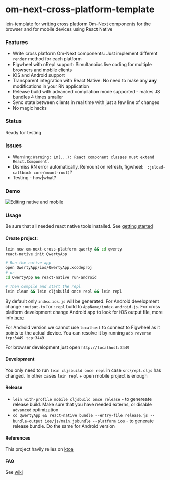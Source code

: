 # om-next-cross-platform-template

lein-template for writing cross platform Om-Next components for the browser and for mobile devices using React Native

### Features

- Write cross platform Om-Next components: Just implement different `render` method for each platform
- Figwheel with nRepl support: Simultanoius live coding for multiple browsers and mobile clients
- iOS and Android support
- Transparent integration with React Native: No need to make any **any** modifications in your RN application
- Release build with advanced compilation mode supported - makes JS bundles 4 times smaller
- Sync state between clients in real time with just a few line of changes
- No magic hacks

### Status

Ready for testing

### Issues

- Warning: `Warning: Lm(...): React component classes must extend React.Component.`
- Dismiss RN error automatically. Remount on refresh, figwheel: ` :jsload-callback core/mount-root)`?
- Testing - how|what?

### Demo

![Editing native and mobile](om-next-cross-platform-demo.gif)


### Usage

Be sure that all needed react native tools installed. See [getting started](http://facebook.github.io/react-native/docs/getting-started.html)

#### Create project:

``` bash
lein new om-next-cross-platform qwerty && cd qwerty
react-native init QwertyApp

# Run the native app
open QwertyApp/ios/QwertyApp.xcodeproj
# or
cd QwertyApp && react-native run-android

# Then compile and start the repl
lein clean && lein cljsbuild once repl && lein repl
```

By default only `index.ios.js` will be generated. For Android development change `:output-to` for `:repl` build to `AppName/index.android.js`. For cross platform development change Android app to look for iOS output file, more info [here](https://github.com/kapteko/kapteko-frontend/issues/6)

For Android version we cannot use `localhost` to connect to Figwheel as it points to the actual device. You can resolve it by running `adb reverse tcp:3449 tcp:3449`

For browser development just open `http://localhost:3449`

#### Development

You only need to run `lein cljsbuild once repl` in case `src\repl.cljs` has changed. In other cases `lein repl` + open mobile project is enough

#### Release

- `lein with-profile mobile cljsbuild once release` - to genereate release build. Make sure that you have needed externs, or disable `advanced` optimization
- `cd QwertyApp && react-native bundle --entry-file release.js --bundle-output ios/js/main.jsbundle --platform ios` - to generate release bundle. Do the same for Android version

#### References

This project havily relies on [ktoa](https://github.com/artemyarulin/ktoa)

#### FAQ

See [wiki](https://github.com/artemyarulin/om-next-cross-platform-template/wiki)
